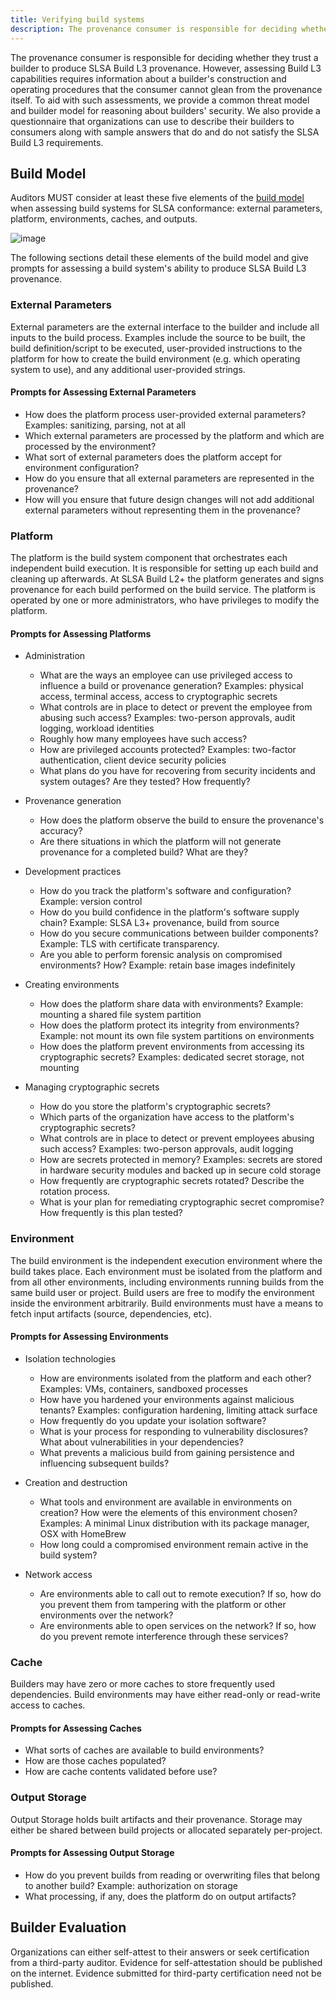 ```yaml
---
title: Verifying build systems
description: The provenance consumer is responsible for deciding whether they trust a builder to produce SLSA Build L3 provenance. However, assessing Build L3 capabilities requires information about a builder's construction and operating procedures that the consumer cannot glean from the provenance itself. To aid with such assessments, we provide a common threat model and builder model for reasoning about builders' security. We also provide a questionnaire that organizations can use to describe their builders to consumers along with sample answers that do and do not satisfy the SLSA Build L3 requirements.
---
```


The provenance consumer is responsible for deciding whether they trust a builder
to produce SLSA Build L3 provenance. However, assessing Build L3 capabilities
requires information about a builder's construction and operating procedures
that the consumer cannot glean from the provenance itself. To aid with such
assessments, we provide a common threat model and builder model for reasoning
about builders' security. We also provide a questionnaire that organizations can
use to describe their builders to consumers along with sample answers that do
and do not satisfy the SLSA Build L3 requirements.

## Build Model

Auditors MUST consider at least these five elements of the
[build model](terminology.md#build-model) when assessing build systems for SLSA
conformance: external parameters, platform, environments, caches, and outputs.

![image](/images/build-model.svg)

The following sections detail these elements of the build model and give prompts
for assessing a build system's ability to produce SLSA Build L3 provenance.

### External Parameters

External parameters are the external interface to the builder and include all
inputs to the build process. Examples include the source to be built, the build
definition/script to be executed, user-provided instructions to the platform
for how to create the build environment (e.g. which operating system to use),
and any additional user-provided strings.

#### Prompts for Assessing External Parameters

-   How does the platform process user-provided external parameters? Examples:
    sanitizing, parsing, not at all
-   Which external parameters are processed by the platform and which are
    processed by the environment?
-   What sort of external parameters does the platform accept for environment
    configuration?
-   How do you ensure that all external parameters are represented in the
    provenance?
-   How will you ensure that future design changes will not add additional
    external parameters without representing them in the provenance?

### Platform

The platform is the build system component that orchestrates each independent
build execution. It is responsible for setting up each build and cleaning up
afterwards. At SLSA Build L2+ the platform generates and signs provenance for
each build performed on the build service. The platform is operated by one or
more administrators, who have privileges to modify the platform.

#### Prompts for Assessing Platforms

-   Administration
    -   What are the ways an employee can use privileged access to influence a
        build or provenance generation? Examples: physical access, terminal
        access, access to cryptographic secrets
    -   What controls are in place to detect or prevent the employee from
        abusing such access? Examples: two-person approvals, audit logging,
        workload identities
    -   Roughly how many employees have such access?
    -   How are privileged accounts protected? Examples: two-factor
        authentication, client device security policies
    -   What plans do you have for recovering from security incidents and system
        outages? Are they tested? How frequently?

-   Provenance generation
    -   How does the platform observe the build to ensure the provenance's
        accuracy?
    -   Are there situations in which the platform will not generate provenance
        for a completed build? What are they?

-   Development practices
    -   How do you track the platform's software and configuration? Example:
        version control
    -   How do you build confidence in the platform's software supply chain?
        Example: SLSA L3+ provenance, build from source
    -   How do you secure communications between builder components? Example: TLS
        with certificate transparency.
    -   Are you able to perform forensic analysis on compromised environments?
        How? Example: retain base images indefinitely

-   Creating environments
    -   How does the platform share data with environments? Example: mounting a
        shared file system partition
    -   How does the platform protect its integrity from environments? Example:
        not mount its own file system partitions on environments
    -   How does the platform prevent environments from accessing its
        cryptographic secrets? Examples: dedicated secret storage, not mounting

-   Managing cryptographic secrets
    -   How do you store the platform's cryptographic secrets?
    -   Which parts of the organization have access to the platform's
        cryptographic secrets?
    -   What controls are in place to detect or prevent employees abusing such
        access? Examples: two-person approvals, audit logging
    -   How are secrets protected in memory? Examples: secrets are stored in
        hardware security modules and backed up in secure cold storage
    -   How frequently are cryptographic secrets rotated? Describe the rotation
        process.
    -   What is your plan for remediating cryptographic secret compromise? How
        frequently is this plan tested?

### Environment

The build environment is the independent execution environment where the build
takes place. Each environment must be isolated from the platform and from all
other environments, including environments running builds from the same build
user or project. Build users are free to modify the environment inside the
environment arbitrarily. Build environments must have a means to fetch input
artifacts (source, dependencies, etc).

#### Prompts for Assessing Environments

-   Isolation technologies
    -   How are environments isolated from the platform and each other? Examples:
        VMs, containers, sandboxed processes
    -   How have you hardened your environments against malicious tenants?
        Examples: configuration hardening, limiting attack surface
    -   How frequently do you update your isolation software?
    -   What is your process for responding to vulnerability disclosures? What
        about vulnerabilities in your dependencies?
    -   What prevents a malicious build from gaining persistence and influencing
        subsequent builds?

-   Creation and destruction
    -   What tools and environment are available in environments on creation? How
        were the elements of this environment chosen? Examples: A minimal Linux
        distribution with its package manager, OSX with HomeBrew
    -   How long could a compromised environment remain active in the build
        system?

-   Network access
    -   Are environments able to call out to remote execution? If so, how do you
        prevent them from tampering with the platform or other environments over
        the network?
    -   Are environments able to open services on the network? If so, how do you
        prevent remote interference through these services?

### Cache

Builders may have zero or more caches to store frequently used dependencies.
Build environments may have either read-only or read-write access to caches.

#### Prompts for Assessing Caches

-   What sorts of caches are available to build environments?
-   How are those caches populated?
-   How are cache contents validated before use?

### Output Storage

Output Storage holds built artifacts and their provenance. Storage may either be
shared between build projects or allocated separately per-project.

#### Prompts for Assessing Output Storage

-   How do you prevent builds from reading or overwriting files that belong to
    another build? Example: authorization on storage
-   What processing, if any, does the platform do on output artifacts?

## Builder Evaluation

Organizations can either self-attest to their answers or seek certification from
a third-party auditor. Evidence for self-attestation should be published on
the internet. Evidence submitted for third-party certification need not be
published.
